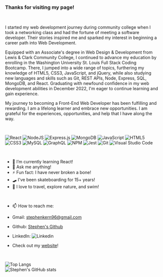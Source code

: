 ### Thanks for visiting my page!

</br>

I started my web development journey during community college when I took a networking class and had the fortune of meeting a software developer. Their stories inspired me and sparked my interest in beginning a career path into Web Development. 

Equipped with an Associate's degree in Web Design & Development from Lewis & Clark Community College, I continued to advance my education by enrolling in the Washington University St. Louis Full Stack Coding Bootcamp. There, I jumped into a wide range of topics, furthering my knowledge of HTML5, CSS3, JavaScript, and jQuery, while also studying new languages and skills such as Git, REST APIs, Node, Express, SQL, MongoDB, and React. Graduating with newfound confidence in my web development abilities in December 2022, I'm eager to continue learning and gain experience.

My journey to becoming a Front-End Web Developer has been fulfilling and rewarding. I am a lifelong learner and embrace new opportunities. I am grateful for the experiences, opportunities, and help that I have along the way.

</br>

![React](https://img.shields.io/badge/react-%2320232a.svg?style=for-the-badge&logo=react&logoColor=%2361DAFB)
![NodeJS](https://img.shields.io/badge/node.js-6DA55F?style=for-the-badge&logo=node.js&logoColor=white)
![Express.js](https://img.shields.io/badge/express.js-%23404d59.svg?style=for-the-badge&logo=express&logoColor=%2361DAFB)
![MongoDB](https://img.shields.io/badge/MongoDB-%234ea94b.svg?style=for-the-badge&logo=mongodb&logoColor=white)
![JavaScript](https://img.shields.io/badge/javascript-%23323330.svg?style=for-the-badge&logo=javascript&logoColor=%23F7DF1E)
![HTML5](https://img.shields.io/badge/html5-%23E34F26.svg?style=for-the-badge&logo=html5&logoColor=white)
![CSS3](https://img.shields.io/badge/css3-%231572B6.svg?style=for-the-badge&logo=css3&logoColor=white)
![MySQL](https://img.shields.io/badge/mysql-%2300f.svg?style=for-the-badge&logo=mysql&logoColor=white)
![GraphQL](https://img.shields.io/badge/-GraphQL-E10098?style=for-the-badge&logo=graphql&logoColor=white)
![NPM](https://img.shields.io/badge/NPM-%23CB3837.svg?style=for-the-badge&logo=npm&logoColor=white)
![Jest](https://img.shields.io/badge/-jest-%23C21325?style=for-the-badge&logo=jest&logoColor=white)
![Git](https://img.shields.io/badge/git-%23F05033.svg?style=for-the-badge&logo=git&logoColor=white)
![Visual Studio Code](https://img.shields.io/badge/Visual%20Studio%20Code-0078d7.svg?style=for-the-badge&logo=visual-studio-code&logoColor=white)

</br>

- 🌱 I’m currently learning React!
- 💬 Ask me anything!
- ⚡ Fun fact: I have never broken a bone!
- 🛹 I've been skateboarding for 15+ years!
- 🌲 I love to travel, explore nature, and swim!
</br>

- 📫 How to reach me: 

- Gmail: stephenkern96@gmail.com
- Github: [Stephen's Github](https://github.com/stephen-kern/)
- LinkedIn: ![Linkedin](https://www.linkedin.com/stephenkern96)
- Check out my [website](https://www.stephenkern.dev)!

</br>

![Top Langs](https://github-readme-stats.vercel.app/api/top-langs/?username=stephen-kern&layout=compact&langs_count=5&theme=dark)
</br>
![Stephen's GitHub stats](https://github-readme-stats.vercel.app/api?username=stephen-kern&show_icons=true&theme=dark)
